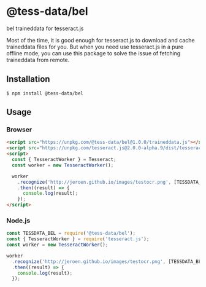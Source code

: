 # @tess-data/bel

bel traineddata for tesseract.js

Most of the time, it is good enough for tesseract.js to download and cache traineddata files for you.
But when you need use tesseract.js in a pure offline mode, you can use this package to solve the issue of fetching traineddata from remote.

## Installation

```
$ npm install @tess-data/bel
```

## Usage

### Browser

```html
<script src="https://unpkg.com/@tess-data/bel@1.0.0/traineddata.js"></script>
<script src="https://unpkg.com/tesseract.js@2.0.0-alpha.9/dist/tesseract.min.js"></script>
<script>
  const { TesseractWorker } = Tesseract;
  const worker = new TesseractWorker();

  worker
    .recognize('http://jeroen.github.io/images/testocr.png', [TESSDATA_BEL])
    .then((result) => {
      console.log(result);
    });
</script>
```

### Node.js

```javascript
const TESSDATA_BEL = require('@tess-data/bel');
const { TesseractWorker } = require('tesseract.js');
const worker = new TesseractWorker();

worker
  .recognize('http://jeroen.github.io/images/testocr.png', [TESSDATA_BEL])
  .then((result) => {
    console.log(result);
  });
```
